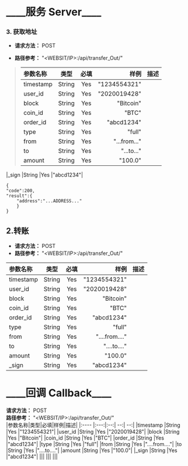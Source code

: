 \_\_\_\_服务 Server\_\_\_\_
====

### 3.   获取地址

* **请求方法：**   POST  
+ **路径参考：**   "<WEBSIT/IP>:<PORT>/api/transfer_Out/"  
  
> |参数名称|类型|必填|样例|描述|
> |:---- |:---:|:--:| --:| --:|
> |timestamp  |String |Yes  |"1234554321" |
> |user_id    |String |Yes  |"2020019428" |
> |block      |String |Yes  |"Bitcoin"    |
> |coin_id    |String |Yes  |"BTC"        |
> |order_id   |String |Yes  |"abcd1234"   |
> |type       |String |Yes  |"full"       |
> |from       |String |Yes  |"...from..." |
> |to         |String |Yes  |"...to..."   |
> |amount     |String |Yes  |"100.0"      |
|\_sign     |String |Yes  |"abcd1234"|

    {
    "code":200,
    "result":{
        "address":"...ADDRESS..."
        }
    }

2.转账
----
+ **请求方法：**   POST  
+ **路径参考：**   "<WEBSIT/IP>:<PORT>/api/transfer_Out/"  
  
|参数名称|类型|必填|样例|描述|
|:---- |:---:|:--:| --:| --:|
|timestamp  |String |Yes  |"1234554321"|
|user_id    |String |Yes  |"2020019428"|
|block      |String |Yes  |"Bitcoin"|
|coin_id    |String |Yes  |"BTC"|
|order_id   |String |Yes  |"abcd1234"|
|type       |String |Yes  |"full"|
|from       |String |Yes  |"....from...."|
|to         |String |Yes  |"....to...."|
|amount     |String |Yes  |"100.0"|
|_sign      |String |Yes  |"abcd1234"|

\_\_\_\_回调 Callback\_\_\_\_
====
**请求方法：**   POST  
**路径参考：**   "<WEBSIT/IP>:<PORT>/api/transfer_Out/"  
|参数名称|类型|必填|样例|描述|
|:---- |:---:|:--:| --:| --:|
|timestamp  |String |Yes  |"1234554321"|
|user_id    |String |Yes  |"2020019428"|
|block      |String |Yes  |"Bitcoin"|
|coin_id    |String |Yes  |"BTC"|
|order_id   |String |Yes  |"abcd1234"|
|type       |String |Yes  |"full"|
|from       |String |Yes  |"....from...."|
|to         |String |Yes  |"....to...."|
|amount     |String |Yes  |"100.0"|
|_sign      |String |Yes  |"abcd1234"|
|||
|||
|||
